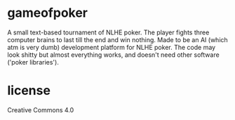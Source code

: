 gameofpoker
===========

A small text-based tournament of NLHE poker. The player fights three computer brains to last till the end and win nothing. Made to be an AI (which atm is very dumb) development platform for NLHE poker. The code may look shitty but almost everything works, and doesn't need other software ('poker libraries').






license
=======

 Creative Commons 4.0
